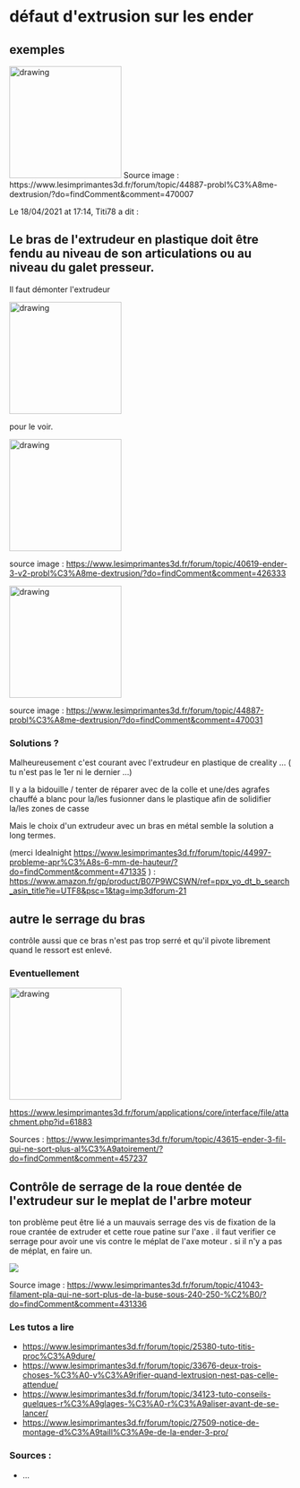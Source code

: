 # défaut d'extrusion sur les ender

## exemples 

<img src="https://www.lesimprimantes3d.fr/forum/uploads/monthly_2021_11/image.thumb.jpg.11c11f133e9126257b9131e8fa5410b7.jpg.39e1cc7554872a295a217637b341afec.jpg" alt="drawing" width="200"/>
Source image : https://www.lesimprimantes3d.fr/forum/topic/44887-probl%C3%A8me-dextrusion/?do=findComment&comment=470007



  Le 18/04/2021 at 17:14, Titi78 a dit :

## Le bras de l'extrudeur en plastique doit être fendu au niveau de son articulations ou au niveau du galet presseur. 

Il faut démonter l'extrudeur 

<img src="https://www.lesimprimantes3d.fr/forum/uploads/monthly_2021_04/IMG_20210404_000503.thumb.jpg.fe49fdf74d3b69d0a883bf4c2489a698.jpg" alt="drawing" width="200"/>

pour le voir.

<img src="https://www.lesimprimantes3d.fr/forum/uploads/monthly_2021_04/IMG_20210404_131125.jpg.aa046694f6386c943884df6453a189f8.jpg" alt="drawing" width="200"/>

source image : https://www.lesimprimantes3d.fr/forum/topic/40619-ender-3-v2-probl%C3%A8me-dextrusion/?do=findComment&comment=426333


<img src="https://www.lesimprimantes3d.fr/forum/uploads/monthly_2021_11/IMG-9217.jpg.421da1768d71aea822f25b61a43577e6.jpg" alt="drawing" width="200"/>

source image : https://www.lesimprimantes3d.fr/forum/topic/44887-probl%C3%A8me-dextrusion/?do=findComment&comment=470031

### Solutions ?
Malheureusement c'est courant avec l'extrudeur en plastique de creality ... ( tu n'est pas le 1er ni le dernier ...)

Il y a la bidouille / tenter de réparer avec de la colle et une/des agrafes chauffé a blanc pour la/les fusionner dans le plastique afin de solidifier la/les zones de casse

Mais le choix d'un extrudeur avec un bras en métal semble la solution a long termes.

(merci Idealnight https://www.lesimprimantes3d.fr/forum/topic/44997-probleme-apr%C3%A8s-6-mm-de-hauteur/?do=findComment&comment=471335 ) :
https://www.amazon.fr/gp/product/B07P9WCSWN/ref=ppx_yo_dt_b_search_asin_title?ie=UTF8&psc=1&tag=imp3dforum-21

## autre le serrage du bras 

contrôle aussi que ce bras n'est pas trop serré et qu'il pivote librement quand le ressort est enlevé.
### Eventuellement 

<img src="https://www.lesimprimantes3d.fr/forum/uploads/monthly_2019_03/extrudeur.PNG.c735261e6c529442e098e3c9f08045ee.PNG" alt="drawing" width="200"/>

https://www.lesimprimantes3d.fr/forum/applications/core/interface/file/attachment.php?id=61883

Sources : https://www.lesimprimantes3d.fr/forum/topic/43615-ender-3-fil-qui-ne-sort-plus-al%C3%A9atoirement/?do=findComment&comment=457237




## Contrôle de serrage de la roue dentée de l'extrudeur sur le meplat de l'arbre moteur 
ton problème peut être lié a un mauvais serrage des vis de fixation de la roue crantée de extruder et cette roue patine sur l'axe . il faut verifier ce serrage pour avoir une vis contre le méplat de l'axe moteur . si il n'y a pas de méplat, en faire un.

![](https://www.lesimprimantes3d.fr/forum/uploads/monthly_2020_01/image.png.46a135d77add7856413c74a9b4c13d42.png)

Source image : https://www.lesimprimantes3d.fr/forum/topic/41043-filament-pla-qui-ne-sort-plus-de-la-buse-sous-240-250-%C2%B0/?do=findComment&comment=431336




### Les tutos a lire
* https://www.lesimprimantes3d.fr/forum/topic/25380-tuto-titis-proc%C3%A9dure/
* https://www.lesimprimantes3d.fr/forum/topic/33676-deux-trois-choses-%C3%A0-v%C3%A9rifier-quand-lextrusion-nest-pas-celle-attendue/
* https://www.lesimprimantes3d.fr/forum/topic/34123-tuto-conseils-quelques-r%C3%A9glages-%C3%A0-r%C3%A9aliser-avant-de-se-lancer/
* https://www.lesimprimantes3d.fr/forum/topic/27509-notice-de-montage-d%C3%A9taill%C3%A9e-de-la-ender-3-pro/

### Sources :
* ...
